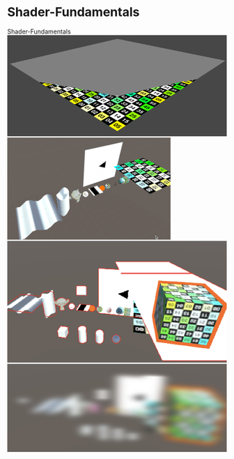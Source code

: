 # Shader-Fundamentals
Shader-Fundamentals
![image](https://github.com/MashiroShina/Shader-Fundamentals/blob/master/aniso-mip.png)
![image](https://github.com/MashiroShina/Shader-Fundamentals/blob/master/Fund.gif)
![image](https://github.com/MashiroShina/Shader-Fundamentals/blob/master/outlineAndDepth.png)
![image](https://github.com/MashiroShina/Shader-Fundamentals/blob/master/blur.png)
